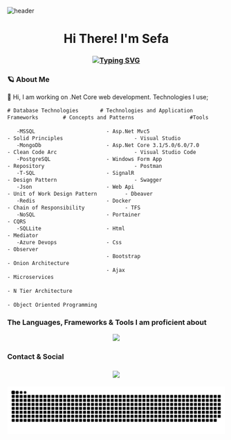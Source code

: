 ![header](https://capsule-render.vercel.app/api?type=waving&color=auto&section=header)
 <h1 align="center">Hi There! I'm Sefa</h1>

 
<h3 align="center">
  
[![Typing SVG](https://readme-typing-svg.demolab.com?font=Montserrat&size=30&center=true&color=0d7dee&multiline=true&width=1200&lines=Jr+.Net+Core+Developer+)](https://git.io/typing-svg)

### 🪐 About Me

🧬  Hi, I am working on .Net Core web development. Technologies I use;

    # Database Technologies       # Technologies and Application Frameworks        # Concepts and Patterns                  #Tools                               
                                                                                       
       -MSSQL                       - Asp.Net Mvc5                                   - Solid Principles                       - Visual Studio
       -MongoDb                     - Asp.Net Core 3.1/5.0/6.0/7.0                   - Clean Code Arc                         - Visual Studio Code
       -PostgreSQL                  - Windows Form App                               - Repository                             - Postman
       -T-SQL                       - SignalR                                        - Design Pattern                         - Swagger
       -Json                        - Web Api                                           - Unit of Work Design Pattern         - Dbeaver
       -Redis                       - Docker                                            - Chain of Responsibility             - TFS
       -NoSQL                       - Portainer                                         - CQRS                                
       -SQLLite                     - Html                                              - Mediator                           
       -Azure Devops                - Css                                               - Observer
                                    - Bootstrap                                      - Onion Architecture
                                    - Ajax                                           - Microservices
                                                                                     - N Tier Architecture
                                                                                     - Object Oriented Programming




### The Languages, Frameworks & Tools I am proficient about

<p align="center">
<a href="https://skillicons.dev">
    <img src="https://skillicons.dev/icons?&theme=light&i=visualstudio,dotnet,cs,html,css,bootstrap,jquery,mysql,mongodb,postgres,postman,redis,sqlite,docker,azure,"/>
    
  </a>
</p>
 
### Contact & Social

<h3 align="center">
 
 <a href="[https://www.linkedin.com/in/burakertan](https://www.linkedin.com/in/sefaba%C5%9Fbo%C4%9Fa/)">
   <img height=50 src="https://cdn.jsdelivr.net/gh/devicons/devicon/icons/linkedin/linkedin-original.svg"/>
 </a>

 </a>



</h3>


<picture>
  <source
    media="(prefers-color-scheme: dark)"
    srcset="https://raw.githubusercontent.com/platane/snk/output/github-contribution-grid-snake-dark.svg"
  />
  <source
    media="(prefers-color-scheme: light)"
    srcset="https://raw.githubusercontent.com/platane/snk/output/github-contribution-grid-snake.svg"
  />
  <img
    alt="github contribution grid snake animation"
    src="https://raw.githubusercontent.com/platane/snk/output/github-contribution-grid-snake.svg"
  />
</picture>
